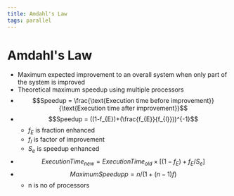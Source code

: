 ```yaml
---
title: Amdahl's Law
tags: parallel
---
```


# Amdahl's Law
- Maximum expected improvement to an overall system when only part of the system is improved
- Theoretical maximum speedup using multiple processors
- $$Speedup = \frac{\text{Execution time before improvement}}{\text{Execution time after improvement}}$$
- $$Speedup = ((1-f_{E})+(\frac{f_{E}}{f_{I}}))^{-1}$$
	- $f_E$ is fraction enhanced
	- $f_{I}$ is factor of improvement
	- $S_{e}$ is speedup enhanced
- $$ExecutionTime_{new} = ExecutionTime_{old}\times [(1-f_{E})+f_{E}/S_{e}]$$ 
- $$MaximumSpeedupp = n/(1+(n-1)f )$$
	- n is no of processors





















































































